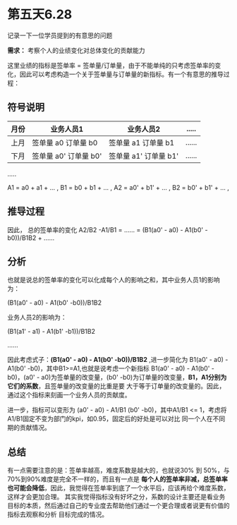 # 第五天6.28
记录一下一位学员提到的有意思的问题

**需求：** 考察个人的业绩变化对总体变化的贡献能力

这里业绩的指标是签单率 = 签单量/订单量，由于不能单纯的只考虑签单率的变化，因此可以考虑构造一个关于签单量与订单量的新指标。有一个有意思的推导过程：

## 符号说明

| 月份 | 业务人员1           | 业务人员2           | \.\.\.\.\.   |
|----|-----------------|-----------------|--------------|
| 上月 | 签单量 a0 订单量 b0   | 签单量 a1 订单量 b1   | \.\.\.\.\.\. |
| 下月 | 签单量 a0' 订单量 b0' | 签单量 a1' 订单量 b1' | \.\.\.\.\.\. |

.....

A1 = a0 + a1 + ... ,
B1 = b0 + b1 + ... ,
A2 = a0' + b1' + ... ,
B2 = b0' + b1' + ... ,

## 推导过程
因此， 总的签单率的变化 A2/B2 -A1/B1 = ...... = (B1(a0' - a0) - A1(b0' -b0))/B1B2 + ......

## 分析
也就是说总的签单率的变化可以化成每个人的影响之和，其中业务人员1的影响为：

(B1(a0' - a0) - A1(b0' -b0))/B1B2

业务人员2的影响为：

(B1(a1' - a1) - A1(b1' -b1))/B1B2

......

因此考虑式子：**(B1(a0' - a0) - A1(b0' -b0))/B1B2** ,进一步简化为 B1(a0' - a0) - A1(b0' -b0)，其中B1>=A1,也就是说考虑一个新指标
B1(a0' - a0) - A1(b0' -b0)，(a0' - a0)为签单量的改变量，(b0' -b0)为订单量的改变量，**B1，A1分别为它们的系数**，且签单量的改变量的比重是要
大于等于订单量的改变量的。因此，通过这个指标来刻画一个业务人员的贡献度。

进一步，指标可以变形为 (a0' - a0) - A1/B1 (b0' -b0)，其中A1/B1 <= 1，考虑将A1/B1固定不变为部门的kpi，如0.95，固定后的好处是可以对比
同一个人在不同期的贡献情况。

## 总结
有一点需要注意的是：签单率越高，难度系数是越大的，也就说30% 到 50%，与70%到90%难度是完全不一样的，而且有一点是
**每个人的签单率非减，总签单率也可能会降低**，因此，我觉得在签单率到底了一个水平后，应该再给个难度系数，这样才会更加合理。
其实我觉得指标没有好坏之分，系数的设计主要还是看业务目标的本质，然后通过自己的专业度去帮助他们通过一个更合理或者说更有价值的指标去观察和分析
目标完成的情况。
